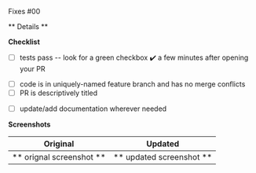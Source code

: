 Fixes #00 <!-- Replace `00` with the Issue Number -->

** Details **
<!-- Insert details about what this whole PR aims to do -->

**Checklist**
- [ ] tests pass -- look for a green checkbox ✔️ a few minutes after opening your PR
* [ ] code is in uniquely-named feature branch and has no merge conflicts
* [ ] PR is descriptively titled
- [ ] update/add documentation wherever needed

**Screenshots**

Original                 |  Updated
  :---------------------:|:---------------------:
** orignal screenshot ** | ** updated screenshot **
